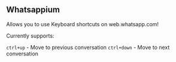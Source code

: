 Whatsappium
-----------

Allows you to use Keyboard shortcuts on web.whatsapp.com!

Currently supports:

`ctrl+up` - Move to previous conversation
`ctrl+down` - Move to next conversation
